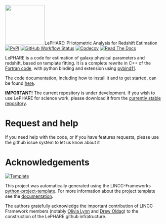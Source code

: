 
<img src="https://avatars.githubusercontent.com/u/165841626?s=400&u=ff86bd4c19a9d36958cf1b47d84849dbe25c274a&v=4" width="128"/>LePHARE: PHotometric Analysis for Redshift Estimation
[![PyPI](https://img.shields.io/pypi/v/lephare?color=blue&logo=pypi&logoColor=white)](https://pypi.org/project/lephare/)
[![GitHub Workflow Status](https://img.shields.io/github/actions/workflow/status/lincc-frameworks/lephare/smoke-test.yml)](https://github.com/lephare-photoz/lephare/actions/workflows/smoke-test.yml)
[![Codecov](https://codecov.io/gh/lephare-photoz/lephare/branch/main/graph/badge.svg)](https://codecov.io/gh/lephare-photoz/lephare)
[![Read The Docs](https://img.shields.io/readthedocs/lephare)](https://lephare.readthedocs.io/)

LePHARE is a code for estimation of galaxy physical parameters and redshift, based on template fitting. It is a complete rewrite in C++ of the [Fortran code](https://www.cfht.hawaii.edu/~arnouts/LEPHARE), with python binding and extension using [pybind11](https://github.com/pybind/pybind11).

The code documentation, including how to install it and to get started, can be found [here](https://lephare.readthedocs.io/).

**IMPORTANT!** The current repository is under development. If you wish to use LePHARE for science work, please download it from the [currently stable repository](https://gitlab.lam.fr/Galaxies/LEPHARE/).

# Request and help

If you need help with the code, or if you have features requests, please use the github issue system to let us know about it

# Acknowledgements
[![Template](https://img.shields.io/badge/Template-LINCC%20Frameworks%20Python%20Project%20Template-brightgreen)](https://lincc-ppt.readthedocs.io/en/latest/)

This project was automatically generated using the LINCC-Frameworks [python-project-template](https://github.com/lincc-frameworks/python-project-template).
For more information about the project template see the [documentation](https://lincc-ppt.readthedocs.io/en/latest/).

The authors gratefully acknowledge the important contribution of LINCC Framework members (notably [Olivia Lynn](https://github.com/OliviaLynn) and [Drew Oldag](https://github.com/drewoldag)) to the
construction of the LePHARE github infratructure.

